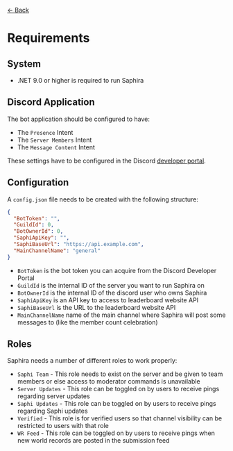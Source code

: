 ﻿[<- Back](../README.md)

# Requirements

## System

- .NET 9.0 or higher is required to run Saphira

## Discord Application

The bot application should be configured to have:

- The `Presence` Intent
- The `Server Members` Intent
- The `Message Content` Intent

These settings have to be configured in the Discord [developer portal](https://discord.com/developers/).

## Configuration

A `config.json` file needs to be created with the following structure:

```json
{
  "BotToken": "",
  "GuildId": 0,
  "BotOwnerId": 0,
  "SaphiApiKey": "",
  "SaphiBaseUrl": "https://api.example.com",
  "MainChannelName": "general"
}
```

- `BotToken` is the bot token you can acquire from the Discord Developer Portal
- `GuildId` is the internal ID of the server you want to run Saphira on
- `BotOwnerId` is the internal ID of the discord user who owns Saphira
- `SaphiApiKey` is an API key to access to leaderboard website API
- `SaphiBaseUrl` is the URL to the leaderboard website API
- `MainChannelName` name of the main channel where Saphira will post some messages to (like the member count celebration)

## Roles

Saphira needs a number of different roles to work properly:

- `Saphi Team` - This role needs to exist on the server and be given to team members or else access to moderator commands is unavailable
- `Server Updates` - This role can be toggled on by users to receive pings regarding server updates
- `Saphi Updates` - This role can be toggled on by users to receive pings regarding Saphi updates
- `Verified` - This role is for verified users so that channel visibility can be restricted to users with that role
- `WR Feed` - This role can be toggled on by users to receive pings when new world records are posted in the submission feed